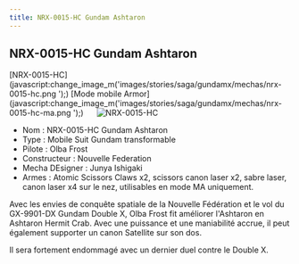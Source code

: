 ```yaml
---
title: NRX-0015-HC Gundam Ashtaron
---
```


NRX-0015-HC Gundam Ashtaron
---------------------------

[NRX-0015-HC](javascript:change_image_m('images/stories/saga/gundamx/mechas/nrx-0015-hc.png
');) [Mode mobile Armor](javascript:change_image_m('images/stories/saga/gundamx/mechas/nrx-0015-hc-ma.png
');)      ![
NRX-0015-HC](/images/stories/saga/gundamx/mechas/nrx-0015-hc.png
)    
- Nom : NRX-0015-HC Gundam Ashtaron  
- Type : Mobile Suit Gundam transformable  
- Pilote : Olba Frost  
- Constructeur : Nouvelle Federation  
- Mecha DEsigner : Junya Ishigaki  
- Armes : Atomic Scissors Claws x2, scissors canon laser x2, sabre laser, canon laser x4 sur le nez, utilisables en mode MA uniquement.   
  
Avec les envies de conquête spatiale de la Nouvelle Fédération et le vol du GX-9901-DX Gundam Double X, Olba Frost fit améliorer l'Ashtaron en Ashtaron Hermit Crab. Avec une puissance et une maniabilité accrue, il peut également supporter un canon Satellite sur son dos.


Il sera fortement endommagé avec un dernier duel contre le Double X.

